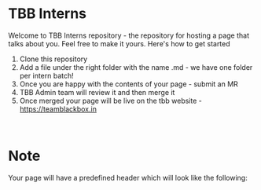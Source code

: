 # TBB Interns

Welcome to TBB Interns repository - the repository for hosting a page that talks about you. Feel free to make it yours. Here's how to get started

1. Clone this repository
2. Add a file under the right folder with the name <intern-number>.md - we have one folder per intern batch!
3. Once you are happy with the contents of your page - submit an MR
4. TBB Admin team will review it and then merge it
5. Once merged your page will be live on the tbb website - https://teamblackbox.in

<br />

# Note

Your page will have a predefined header which will look like the following:

<img src="https://github.com/team-black-box/tbb/blob/tbb-members-page/Assets/sample.jpg" alt="" />
